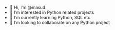 - 👋 Hi, I’m @masud
- 👀 I’m interested in Python related projects
- 🌱 I’m currently learning Python, SQL etc.
- 💞️ I’m looking to collaborate on any Python project

<!---
ranamdmas/ranamdmas is a ✨ special ✨ repository because its `README.md` (this file) appears on your GitHub profile.
You can click the Preview link to take a look at your changes.
--->
